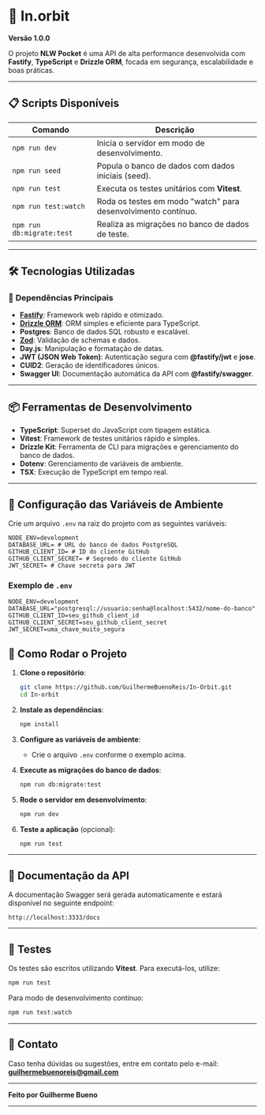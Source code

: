 # 🚀 **In.orbit**

**Versão 1.0.0**

O projeto **NLW Pocket** é uma API de alta performance desenvolvida com **Fastify**, **TypeScript** e **Drizzle ORM**, focada em segurança, escalabilidade e boas práticas.

---

## 📋 **Scripts Disponíveis**

| Comando               | Descrição                                                                                       |
| --------------------- | ----------------------------------------------------------------------------------------------- |
| `npm run dev`         | Inicia o servidor em modo de desenvolvimento.                                                  |
| `npm run seed`        | Popula o banco de dados com dados iniciais (seed).                                             |
| `npm run test`        | Executa os testes unitários com **Vitest**.                                                    |
| `npm run test:watch`  | Roda os testes em modo "watch" para desenvolvimento contínuo.                                  |
| `npm run db:migrate:test` | Realiza as migrações no banco de dados de teste.                                          |

---

## 🛠️ **Tecnologias Utilizadas**

### 🔧 **Dependências Principais**
- **[Fastify](https://fastify.dev/)**: Framework web rápido e otimizado.
- **[Drizzle ORM](https://orm.drizzle.team/)**: ORM simples e eficiente para TypeScript.
- **Postgres**: Banco de dados SQL robusto e escalável.
- **[Zod](https://zod.dev/)**: Validação de schemas e dados.
- **Day.js**: Manipulação e formatação de datas.
- **JWT (JSON Web Token)**: Autenticação segura com **@fastify/jwt** e **jose**.
- **CUID2**: Geração de identificadores únicos.
- **Swagger UI**: Documentação automática da API com **@fastify/swagger**.

---

## 📦 **Ferramentas de Desenvolvimento**

- **TypeScript**: Superset do JavaScript com tipagem estática.
- **Vitest**: Framework de testes unitários rápido e simples.
- **Drizzle Kit**: Ferramenta de CLI para migrações e gerenciamento do banco de dados.
- **Dotenv**: Gerenciamento de variáveis de ambiente.
- **TSX**: Execução de TypeScript em tempo real.

---

## 🔐 **Configuração das Variáveis de Ambiente**

Crie um arquivo `.env` na raiz do projeto com as seguintes variáveis:

```plaintext
NODE_ENV=development
DATABASE_URL= # URL do banco de dados PostgreSQL
GITHUB_CLIENT_ID= # ID do cliente GitHub
GITHUB_CLIENT_SECRET= # Segredo do cliente GitHub
JWT_SECRET= # Chave secreta para JWT
```

### **Exemplo de `.env`**

```plaintext
NODE_ENV=development
DATABASE_URL="postgresql://usuario:senha@localhost:5432/nome-do-banco"
GITHUB_CLIENT_ID=seu_github_client_id
GITHUB_CLIENT_SECRET=seu_github_client_secret
JWT_SECRET=uma_chave_muito_segura
```

## 🚀 **Como Rodar o Projeto**

1. **Clone o repositório**:
   ```bash
   git clone https://github.com/GuilhermeBuenoReis/In-Orbit.git
   cd In-orbit
   ```

2. **Instale as dependências**:
   ```bash
   npm install
   ```

3. **Configure as variáveis de ambiente**:
   - Crie o arquivo `.env` conforme o exemplo acima.

4. **Execute as migrações do banco de dados**:
   ```bash
   npm run db:migrate:test
   ```

5. **Rode o servidor em desenvolvimento**:
   ```bash
   npm run dev
   ```

6. **Teste a aplicação** (opcional):
   ```bash
   npm run test
   ```

---

## 📄 **Documentação da API**

A documentação Swagger será gerada automaticamente e estará disponível no seguinte endpoint:

```
http://localhost:3333/docs
```

---

## 🧪 **Testes**

Os testes são escritos utilizando **Vitest**. Para executá-los, utilize:

```bash
npm run test
```

Para modo de desenvolvimento contínuo:

```bash
npm run test:watch
```

---

## 📧 **Contato**

Caso tenha dúvidas ou sugestões, entre em contato pelo e-mail:  
**guilhermebuenoreis@gmail.com**

---

**Feito por Guilherme Bueno**  

--- 
